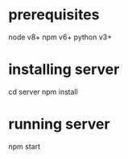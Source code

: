 # prerequisites

  node v8+
  npm v6+
  python v3+

# installing server

  cd server
  npm install
  
# running server

  npm start
